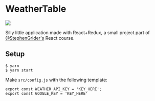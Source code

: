 # WeatherTable

![](https://image.ibb.co/df5JyT/wtab.gif)

Silly little application made with React+Redux, a small project part of [@StephenGrider's](https://github.com/StephenGrider) React course.

## Setup

```
$ yarn
$ yarn start
```

Make `src/config.js` with the following template:
```
export const WEATHER_API_KEY = 'KEY_HERE';
export const GOOGLE_KEY = 'KEY_HERE'
```